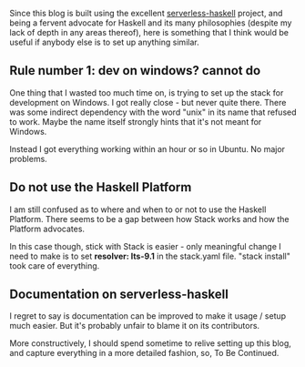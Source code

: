 Since this blog is built using the excellent [serverless-haskell](https://github.com/seek-oss/serverless-haskell) project, and being a fervent advocate for Haskell and its many philosophies (despite my lack of depth in any areas thereof), here is something that I think would be useful if anybody else is to set up anything similar.

## Rule number 1: dev on windows? cannot do
One thing that I wasted too much time on, is trying to set up the stack for development on Windows. I got really close - but never quite there. There was some indirect dependency with the word "unix" in its name that refused to work. Maybe the name itself strongly hints that it's not meant for Windows.

Instead I got everything working within an hour or so in Ubuntu. No major problems.

## Do not use the Haskell Platform

I am still confused as to where and when to or not to use the Haskell Platform. There seems to be a gap between how Stack works and how the Platform advocates. 

In this case though, stick with Stack is easier - only meaningful change I need to make is to set **resolver: lts-9.1** in the stack.yaml file. "stack install" took care of everything.

## Documentation on serverless-haskell

I regret to say is documentation can be improved to make it usage / setup much easier. But it's probably unfair to blame it on its contributors.

More constructively, I should spend sometime to relive setting up this blog, and capture everything in a more detailed fashion, so, To Be Continued.